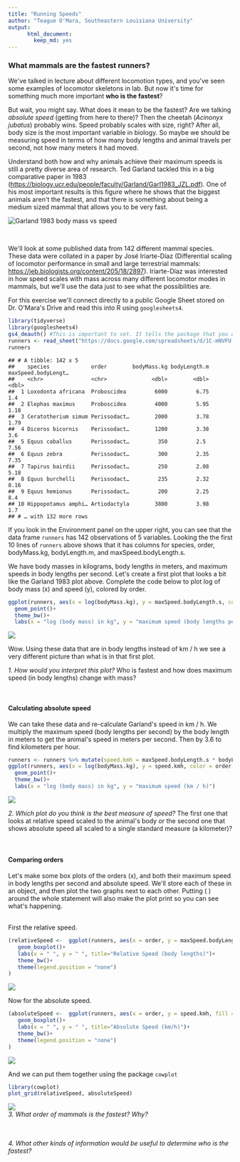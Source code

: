 ```yaml
---
title: "Running Speeds"
author: "Teague O'Mara, Southeastern Louisiana University"
output:
      html_document: 
        keep_md: yes
---
```




### What mammals are the fastest runners?

We've talked in lecture about different locomotion types, and you've seen some examples of locomotor skeletons in lab. But now it's time for something much more important **who is the fastest**?  
  
  
But wait, you might say. What does it mean to be the fastest? Are we talking *absolute speed* (getting from here to there)? Then the cheetah (*Acinonyx jubatus*) probably wins. Speed probably scales with size, right? After all, body size is the most important variable in biology. So maybe we should be measuring speed in terms of how many body lengths and animal travels per second, not how many meters it had moved.

Understand both how and why animals achieve their maximum speeds is still a pretty diverse area of research. Ted Garland tackled this in a big comparative paper in 1983 (https://biology.ucr.edu/people/faculty/Garland/Garl1983_JZL.pdf). One of his most important results is this figure where he shows that the biggest animals aren't the fastest, and that there is something about being a medium sized mammal that allows you to be very fast. 

![Garland 1983 body mass vs speed](./images/garland-1983-max-speed.png)


</br>

We'll look at some published data from 142 different mammal species. These data were collated in a paper by José Iriarte-Díaz (Differential scaling of locomotor performance in small and large terrestrial mammals: https://jeb.biologists.org/content/205/18/2897). Iriarte-Díaz was interested in how speed scales with mass across many different locomotor modes in mammals, but we'll use the data just to see what the possibilities are.  
  
For this exercise we'll connect directly to a public Google Sheet stored on Dr. O'Mara's Drive and read this into R using `googlesheets4`.


```r
library(tidyverse)
library(googlesheets4)
gs4_deauth() #This is important to set. It tells the package that you don't need to log in.
runners <- read_sheet("https://docs.google.com/spreadsheets/d/1C-mNVFU-0pHjr4tZasLxv7Dqs-sFJppf49I8sLcdt5o/edit?usp=sharing")
runners
```

```
## # A tibble: 142 x 5
##    species             order        bodyMass.kg bodyLength.m maxSpeed.bodyLengt…
##    <chr>               <chr>              <dbl>        <dbl>               <dbl>
##  1 Loxodonta africana  Proboscidea         6000         6.75                1.4 
##  2 Elephas maximus     Proboscidea         4000         5.95                1.18
##  3 Ceratotherium simum Perissodact…        2000         3.78                1.79
##  4 Diceros bicornis    Perissodact…        1200         3.38                3.6 
##  5 Equus caballus      Perissodact…         350         2.5                 7.56
##  6 Equus zebra         Perissodact…         300         2.35                7.35
##  7 Tapirus bairdii     Perissodact…         250         2.08                5.18
##  8 Equus burchelli     Perissodact…         235         2.32                8.16
##  9 Equus hemionus      Perissodact…         200         2.25                8.4 
## 10 Hippopotamus amphi… Artiodactyla        3800         3.98                1.7 
## # … with 132 more rows
```
  
If you look in the Environment panel on the upper right, you can see that the data frame `runners` has 142 observations of 5 variables. Looking the the first 10 lines of `runners` above shows that it has columns for species, order, bodyMass.kg, bodyLength.m, and maxSpeed.bodyLength.s.  
  
We have body masses in kilograms, body lengths in meters, and maximum speeds in body lengths per second. Let's create a first plot that looks a bit like the Garland 1983 plot above. Complete the code below to plot log of body mass (x) and speed (y), colored by order.
 

```r
ggplot(runners, aes(x = log(bodyMass.kg), y = maxSpeed.bodyLength.s, color = order))+
  geom_point()+
  theme_bw()+
  labs(x = "log (body mass) in kg", y = "maximum speed (body lengths per second)")
```

![](SpeedMass_files/figure-html/unnamed-chunk-2-1.png)<!-- -->

Wow. Using these data that are in body lengths instead of km / h we see a very different picture than what is in that first plot. 

*1. How would you interpret this plot?* Who is fastest and how does maximum speed (in body lengths) change with mass?  

</br>

#### Calculating absolute speed
We can take these data and re-calculate Garland's speed in km / h. We multiply the maximum speed (body lengths per second) by the body length in meters to get the animal's speed in meters per second. Then by 3.6 to find kilometers per hour.


```r
runners <- runners %>% mutate(speed.kmh = maxSpeed.bodyLength.s * bodyLength.m * 3.6)
ggplot(runners, aes(x = log(bodyMass.kg), y = speed.kmh, color = order))+
  geom_point()+
  theme_bw()+
  labs(x = "log (body mass) in kg", y = "maximum speed (km / h)")
```

![](SpeedMass_files/figure-html/unnamed-chunk-3-1.png)<!-- -->

*2. Which plot do you think is the best measure of speed?* The first one that looks at relative speed scaled to the animal's body or the second one that shows absolute speed all scaled to a single standard measure (a kilometer)?
</br>
</br>
</br>

  
  
  
#### Comparing orders
Let's make some box plots of the orders (x), and both their maximum speed in body lengths per second and absolute speed. We'll store each of these in an object, and then plot the two graphs next to each other. Putting ( ) around the whole statement will also make the plot print so you can see what's happening.  

</br>
First the relative speed.

```r
(relativeSpeed <-  ggplot(runners, aes(x = order, y = maxSpeed.bodyLength.s, fill = order))+
   geom_boxplot()+
   labs(x = " ", y = " ", title="Relative Speed (body lengths)")+
   theme_bw()+
   theme(legend.position = "none")
)
```

![](SpeedMass_files/figure-html/unnamed-chunk-4-1.png)<!-- -->
</br>

Now for the absolute speed.

```r
(absoluteSpeed <-  ggplot(runners, aes(x = order, y = speed.kmh, fill = order))+
   geom_boxplot()+
   labs(x = " ", y = " ", title="Absolute Speed (km/h)")+
   theme_bw()+
   theme(legend.position = "none")
)
```

![](SpeedMass_files/figure-html/unnamed-chunk-5-1.png)<!-- -->
</br>

And we can put them together using the package `cowplot`

```r
library(cowplot)
plot_grid(relativeSpeed, absoluteSpeed)
```

![](SpeedMass_files/figure-html/unnamed-chunk-6-1.png)<!-- -->
</br>
*3. What order of mammals is the fastest? Why?*
</br>
</br>
</br>

*4. What other kinds of information would be useful to determine who is the fastest?*
</br>
</br>
</br>


